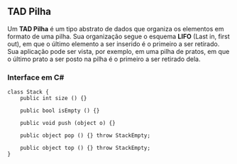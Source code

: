 ## TAD Pilha
Um **TAD Pilha** é um tipo abstrato de dados que organiza os elementos em formato de uma pilha. Sua organização segue o esquema __LIFO__ (Last in, first out), em que o último elemento a ser inserido é o primeiro a ser retirado. Sua aplicação pode ser vista, por exemplo, em uma pilha de pratos, em que o último prato a ser posto na pilha é o primeiro a ser retirado dela.

### Interface em C#

```
class Stack {
    public int size () {}

    public bool isEmpty () {}

    public void push (object o) {}

    public object pop () {} throw StackEmpty;
    
    public object top () {} throw StackEmpty;
}
```
